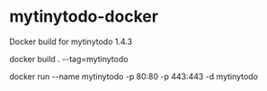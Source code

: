 # mytinytodo-docker
Docker build for mytinytodo 1.4.3




docker build . --tag=mytinytodo

docker run --name mytinytodo -p 80:80 -p 443:443 -d mytinytodo
